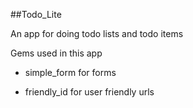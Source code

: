 ##Todo_Lite

 An app for doing todo lists and todo items

Gems used in this app

* simple_form for forms
 
* friendly_id for user friendly urls 